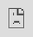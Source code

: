```yaml
---
layout: post
date:   2021-04-18
image: "/conflict_urbanism_sp2021/images/brustlein_imagetracethumbnail.png"
title:  "Anatomy of Oppression and Violence"
author: "Al-Tariq Shabazz, Camille Brustlein"
---
```


#### Investigating how elements within the built environment heighten police violence.
#### 38th St & Chicago Ave, Minneapolis, Minnestoa
#### The Murder of George Floyd



The built environment has been a constant character in the story of violence against black bodies here in the US. The idea of space and who has access to it, in what manner and at what times is at the center of this story as well. The most persistent space that African Americans have demanded to be a part of is the ideological landscape of American Democracy these ideological battles however, manifest themselves in the material world in spaces that have been perceived as the singular dominion of white people. Wherever we look the built environment is there. Often, we have seen the built environment used as a tool against the African-American and other marginalized communities. The two elements at play here are the built environment and the police. First the slave catcher, then the overseer, and finally the police officer, have always been charge with the responsibility of limiting the free movement of black people in America. They have been charged with protecting property and space and the result of this intense interaction is often death. The events surrounding the murder of George Floyd resemble many other murders of unarmed black men, boys, women and girls by the police. The setting is often similar and the perpetrator is constant. The story of George Floyd is not unique, however the response of the masses has caused the world to take a closer look at the relationship of the police and state violence against black people. We are well aware of the social and economic conditions that require the police to occupy communities of color and abuse its residents. But now we will explore what are the elements of the built environment that heighten the possibility of negative interaction between the police and people of color.


![time of death](/conflict_urbanism_sp2021/images/brustlein_imagetrace.png)


We contend that the spatial violence of defensive architecture, CPTED measures, along with historical racist land use controls such as racial covenants, and urban renewal projects such as highways, while not directly responsible for the death of George Floyd set the proverbial stage for his death.


We contend that the spatial violence of defensive architecture, CPTED measures, along with historical racist land use controls such as racial covenants, and urban renewal projects such as highways, while not directly responsible for the death of George Floyd set the proverbial stage for his death.


**George Floyd lived and died in a place that was sterile and hostile to members of his community.**


![time of death](/conflict_urbanism_sp2021/images/brustlein_racialcovenants.png)
*source*


text here


![time of death](/conflict_urbanism_sp2021/images/brustlein_censusblock-01.png)
*source*


The area where George Floyd was killed is a very diverse area of the city. The site is situated on the border of four neighborhoods within the Powderhorn community. Although these neighborhoods are in close proximity of each other they have very different median household incomes.


![time of death](/conflict_urbanism_sp2021/images/brustlein_policeactivity.png)
*source*


Here we see Police activity at the intersection of Chicago Ave and 38th St where George Floyd was murdered. Our graphic shows the hyper police activity at the site of the George Floyd incident in contrast to other parts of the community. In light of understanding how the built environment heightens law enforcement activity, it was predictable to find data that shows that there are far more incidents reported to police at this intersection than the surrounding area.


![time of death](/conflict_urbanism_sp2021/images/brustlein_cpted.png)
*source*


<div class="iframe-column"><iframe src="https://vimeo.com/541403996" style="position:absolute;top:0;left:0;width:100%;height:100%;" frameborder="0"></iframe></div>  


![time of death](/conflict_urbanism_sp2021/images/brustlein_keyplan.png)


text here


![time of death](/conflict_urbanism_sp2021/images/brustlein_site.png)


text here


![time of death](/conflict_urbanism_sp2021/images/brustlein_elements1.png)


text here


![time of death](/conflict_urbanism_sp2021/images/brustlein_elements2.png)


text here


![time of death](/conflict_urbanism_sp2021/images/brustlein_elements3.png)


text here


![time of death](/conflict_urbanism_sp2021/images/brustlein_elements4.png)


text here


*References*
